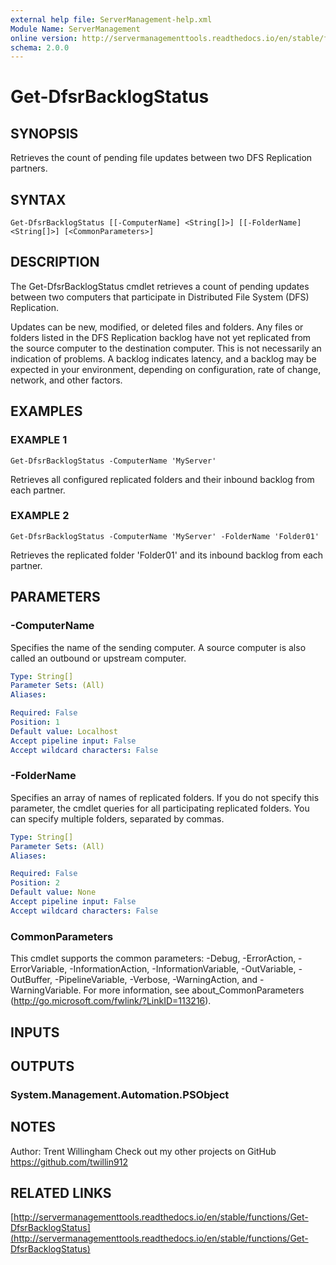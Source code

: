 ```yaml
---
external help file: ServerManagement-help.xml
Module Name: ServerManagement
online version: http://servermanagementtools.readthedocs.io/en/stable/functions/Get-DfsrBacklogStatus
schema: 2.0.0
---
```


# Get-DfsrBacklogStatus

## SYNOPSIS
Retrieves the count of pending file updates between two DFS Replication partners.

## SYNTAX

```
Get-DfsrBacklogStatus [[-ComputerName] <String[]>] [[-FolderName] <String[]>] [<CommonParameters>]
```

## DESCRIPTION
The Get-DfsrBacklogStatus cmdlet retrieves a count of pending updates between two computers that participate in Distributed File System (DFS) Replication.

Updates can be new, modified, or deleted files and folders. 
Any files or folders listed in the DFS Replication backlog have not yet replicated from the source computer to the destination computer.
This is not necessarily an indication of problems.
A backlog indicates latency, and a backlog may be expected in your environment, depending on configuration, rate of change, network, and other factors.

## EXAMPLES

### EXAMPLE 1
```
Get-DfsrBacklogStatus -ComputerName 'MyServer'
```

Retrieves all configured replicated folders and their inbound backlog from each partner.

### EXAMPLE 2
```
Get-DfsrBacklogStatus -ComputerName 'MyServer' -FolderName 'Folder01'
```

Retrieves the replicated folder 'Folder01' and its inbound backlog from each partner.

## PARAMETERS

### -ComputerName
Specifies the name of the sending computer.
A source computer is also called an outbound or upstream computer.

```yaml
Type: String[]
Parameter Sets: (All)
Aliases:

Required: False
Position: 1
Default value: Localhost
Accept pipeline input: False
Accept wildcard characters: False
```

### -FolderName
Specifies an array of names of replicated folders.
If you do not specify this parameter, the cmdlet queries for all participating replicated folders.
You can specify multiple folders, separated by commas.

```yaml
Type: String[]
Parameter Sets: (All)
Aliases:

Required: False
Position: 2
Default value: None
Accept pipeline input: False
Accept wildcard characters: False
```

### CommonParameters
This cmdlet supports the common parameters: -Debug, -ErrorAction, -ErrorVariable, -InformationAction, -InformationVariable, -OutVariable, -OutBuffer, -PipelineVariable, -Verbose, -WarningAction, and -WarningVariable. For more information, see about_CommonParameters (http://go.microsoft.com/fwlink/?LinkID=113216).

## INPUTS

## OUTPUTS

### System.Management.Automation.PSObject

## NOTES
Author: Trent Willingham
Check out my other projects on GitHub https://github.com/twillin912

## RELATED LINKS

[http://servermanagementtools.readthedocs.io/en/stable/functions/Get-DfsrBacklogStatus](http://servermanagementtools.readthedocs.io/en/stable/functions/Get-DfsrBacklogStatus)

